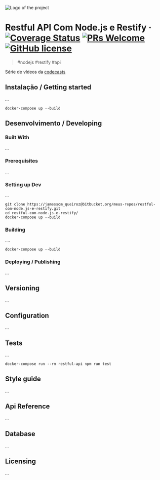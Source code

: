 ![Logo of the project](./images/logo.sample.png)

# Restful API Com Node.js e Restify &middot; [![Coverage Status](https://coveralls.io/repos/bitbucket/meus-repos/restful-com-node.js-e-restify/badge.svg?branch=master)](https://coveralls.io/bitbucket/meus-repos/restful-com-node.js-e-restify?branch=master) [![PRs Welcome](https://img.shields.io/badge/PRs-welcome-brightgreen.svg?style=flat-square)](http://makeapullrequest.com) [![GitHub license](https://img.shields.io/badge/license-MIT-blue.svg?style=flat-square)](https://github.com/your/your-project/blob/master/LICENSE)
> #nodejs #restify #api

Série de vídeos da [codecasts](#)

## Instalação / Getting started

...

```shell
docker-compose up --build
```


## Desenvolvimento / Developing

### Built With
...

### Prerequisites
...


### Setting up Dev

...

```shell
git clone https://jamessom_queiroz@bitbucket.org/meus-repos/restful-com-node.js-e-restify.git
cd restful-com-node.js-e-restify/
docker-compose up --build
```

### Building

....

```shell
docker-compose up --build
```

### Deploying / Publishing
...

## Versioning

...


## Configuration

...

## Tests

...

```shell
docker-compose run --rm restful-api npm run test
```

## Style guide

...

## Api Reference

...


## Database

...

## Licensing
...
